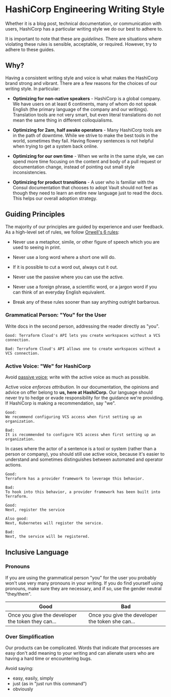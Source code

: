 # HashiCorp Engineering Writing Style

Whether it is a blog post, technical documentation, or communication with users,
HashiCorp has a particular writing style we do our best to adhere to.

It is important to note that these are _guidelines_. There are situations where
violating these rules is sensible, acceptable, or required. However, try to
adhere to these guides.

## Why?

Having a consistent writing style and voice is what makes the HashiCorp brand
strong and vibrant. There are a few reasons for the choices of our writing
style. In particular:

- **Optimizing for non-native speakers** - HashiCorp is a global company. We
  have users on at least 6 continents, many of whom do not speak English (the
  primary language of the company and our writings). Translation tools are not
  very smart, but even literal translations do not mean the same thing in
  different colloquialisms.

- **Optimizing for 2am, half awake operators** - Many HashiCorp tools are in the
  path of downtime. While we strive to make the best tools in the world,
  sometimes they fail. Having flowery sentences is not helpful when trying to
  get a system back online.

- **Optimizing for our own time** - When we write in the same style, we can
  spend more time focusing on the content and body of a pull request or
  documentation change, instead of pointing out small style inconsistencies.

- **Optimizing for product transitions** - A user who is familiar with the
  Consul documentation that chooses to adopt Vault should not feel as though
  they need to learn an entire new language just to read the docs. This helps
  our overall adoption strategy.

## Guiding Principles

The majority of our principles are guided by experience and user feedback. As a
high-level set of rules, we follow [Orwell's 6
rules](http://www.orwell.ru/library/essays/politics/english/e_polit):

- Never use a metaphor, simile, or other figure of speech which you are used to
  seeing in print.

- Never use a long word where a short one will do.

- If it is possible to cut a word out, always cut it out.

- Never use the passive where you can use the active.

- Never use a foreign phrase, a scientific word, or a jargon word if you can
  think of an everyday English equivalent.

- Break any of these rules sooner than say anything outright barbarous.

### Grammatical Person: "You" for the User

Write docs in the second person, addressing the reader directly as "you".

```text
Good: Terraform Cloud's API lets you create workspaces without a VCS connection.

Bad: Terraform Cloud's API allows one to create workspaces without a VCS connection.
```

### Active Voice: "We" for HashiCorp

Avoid [passive voice](https://en.wikipedia.org/wiki/English_passive_voice);
write with the active voice as much as possible.

Active voice _enforces attribution._ In
our documentation, the opinions and advice on offer belong to **us, here at
HashiCorp.** Our language should never try to hedge or evade responsibility for
the guidance we're providing. If HashiCorp is making a recommendation, say "we".

```text
Good:
We recommend configuring VCS access when first setting up an organization.

Bad:
It is recommended to configure VCS access when first setting up an organization.
```

In cases where the actor of a sentence is a tool or system (rather than a person
or company), you should still use active voice, because it's easier to
understand and sometimes distinguishes between automated and operator actions.

```text
Good:
Terraform has a provider framework to leverage this behavior.

Bad:
To hook into this behavior, a provider framework has been built into Terraform.

Good:
Next, register the service

Also good:
Next, Kubernetes will register the service.

Bad:
Next, the service will be registered.
```

## Inclusive Language

### Pronouns

If you are using the grammatical person "you" for the user you probably won't
use very many pronouns in your writing. If you do find yourself using pronouns,
make sure they are necessary, and if so, use the gender neutral "they/them".

|Good|Bad|
-|-
|Once you give the developer the token they can...|Once you give the developer the token she can...|

### Over Simplification

Our products can be complicated. Words that indicate that processes are easy
don't add meaning to your writing and can alienate users who are having a hard
time or encountering bugs.

Avoid saying:
- easy, easily, simply
- just (as in "just run this command")
- obviously
